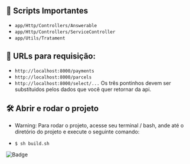 ## 📁 Scripts Importantes
- ``app/Http/Controllers/Answerable``
- ``app/Http/Controllers/ServiceController``
- ``app/Utils/Tratament``


## 📁 URLs para requisição:
- ``http://localhost:8000/payments``
- ``http://localhost:8000/parcels``
- ``http://localhost:8000/select/...`` Os três pontinhos devem ser substítuidos pelos dados que você quer retornar da api.


## 🛠️ Abrir e rodar o projeto
* Warning: Para rodar o projeto, acesse seu terminal / bash, ande até o diretório do projeto e execute o seguinte comando:
- `$ sh build.sh`

![Badge](http://img.shields.io/static/v1?label=URL&message=http://localhost:8000/payments&color=GREEN&style=for-the-badge)
